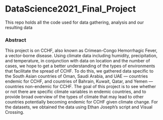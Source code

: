 # DataScience2021_Final_Project

This repo holds all the code used for data gathering, analysis and our resulting data

### Abstract
This project is on CCHF, also known as Crimean-Congo Hemorrhagic Fever, a vector-borne disease. Using climate data including humidity, precipitation, and temperature, in conjunction with data on location and the number of cases, we hope to get a better understanding of the types of environments that facilitate the spread of CCHF. To do this, we gathered data specific to the South Asian countries of Oman, Saudi Arabia, and UAE — countries endemic for CCHF, and countries of Bahrain, Kuwait, Qatar, and Yemen — countries non-endemic for CCHF. The goal of this project is to see whether or not there are specific climate variables in endemic countries, and to provide broad overview of the types of climate that may lead to other countries potentially becoming endemic for CCHF given climate change. For the datasets, we obtained the data using Ethan Joseph’s script and Visual Crossing.

